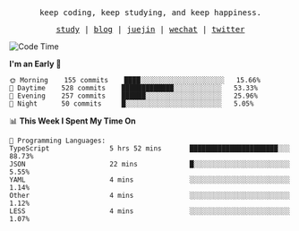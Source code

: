 <p align="center">
  <samp>
    <span>keep coding, keep studying, and keep happiness.</span>
  </samp>
</p>

<p align="center">
  <samp>
    <a href="https://github.com/ouduidui/fe-study">study</a> |
    <a href="https://deweyou.me">blog</a>  |
    <a href="https://juejin.cn/user/4309700183594366">juejin</a> |
    <a href="https://user-images.githubusercontent.com/54696834/165071004-6509e3f2-90c3-448c-9d92-3da42b0c2021.jpeg">wechat</a> |
    <a href="https://twitter.com/ouduidui">twitter</a>
  </samp>
</p>

<!--START_SECTION:waka-->
![Code Time](http://img.shields.io/badge/Code%20Time-2%2C392%20hrs%206%20mins-blue)

**I'm an Early 🐤** 

```text
🌞 Morning    155 commits    ████░░░░░░░░░░░░░░░░░░░░░   15.66% 
🌆 Daytime    528 commits    █████████████░░░░░░░░░░░░   53.33% 
🌃 Evening    257 commits    ██████░░░░░░░░░░░░░░░░░░░   25.96% 
🌙 Night      50 commits     █░░░░░░░░░░░░░░░░░░░░░░░░   5.05%

```


📊 **This Week I Spent My Time On** 

```text
💬 Programming Languages: 
TypeScript               5 hrs 52 mins       ██████████████████████░░░   88.73% 
JSON                     22 mins             █░░░░░░░░░░░░░░░░░░░░░░░░   5.55% 
YAML                     4 mins              ░░░░░░░░░░░░░░░░░░░░░░░░░   1.14% 
Other                    4 mins              ░░░░░░░░░░░░░░░░░░░░░░░░░   1.12% 
LESS                     4 mins              ░░░░░░░░░░░░░░░░░░░░░░░░░   1.07%

```


<!--END_SECTION:waka-->
